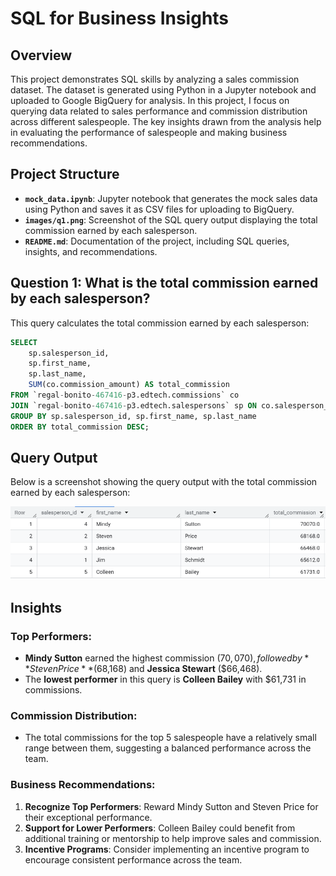 # SQL for Business Insights

## Overview

This project demonstrates SQL skills by analyzing a sales commission dataset. The dataset is generated using Python in a Jupyter notebook and uploaded to Google BigQuery for analysis. In this project, I focus on querying data related to sales performance and commission distribution across different salespeople. The key insights drawn from the analysis help in evaluating the performance of salespeople and making business recommendations.

## Project Structure

- **`mock_data.ipynb`**: Jupyter notebook that generates the mock sales data using Python and saves it as CSV files for uploading to BigQuery.
- **`images/q1.png`**: Screenshot of the SQL query output displaying the total commission earned by each salesperson.
- **`README.md`**: Documentation of the project, including SQL queries, insights, and recommendations.

## Question 1: What is the total commission earned by each salesperson?

This query calculates the total commission earned by each salesperson:

```sql
SELECT 
    sp.salesperson_id,
    sp.first_name,
    sp.last_name,
    SUM(co.commission_amount) AS total_commission
FROM `regal-bonito-467416-p3.edtech.commissions` co
JOIN `regal-bonito-467416-p3.edtech.salespersons` sp ON co.salesperson_id = sp.salesperson_id
GROUP BY sp.salesperson_id, sp.first_name, sp.last_name
ORDER BY total_commission DESC;
```

## Query Output

Below is a screenshot showing the query output with the total commission earned by each salesperson:

![Total Commission Output](./images/q1.png)

## Insights

### Top Performers:
- **Mindy Sutton** earned the highest commission ($70,070), followed by **Steven Price** ($68,168) and **Jessica Stewart** ($66,468).
- The **lowest performer** in this query is **Colleen Bailey** with $61,731 in commissions.

### Commission Distribution:
- The total commissions for the top 5 salespeople have a relatively small range between them, suggesting a balanced performance across the team.

### Business Recommendations:
1. **Recognize Top Performers**: Reward Mindy Sutton and Steven Price for their exceptional performance.
2. **Support for Lower Performers**: Colleen Bailey could benefit from additional training or mentorship to help improve sales and commission.
3. **Incentive Programs**: Consider implementing an incentive program to encourage consistent performance across the team.

